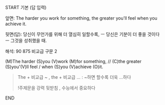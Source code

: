 START
기본 (답 입력)

앞면:
The harder you work for something, the greater you'll feel when you achieve it.


뒷면(답):
당신이 무언가를 위해 더 열심히 일할수록, ㅡ 당신은 기분이 더 좋을 것이다 ㅡ 그것을 성취했을 때.


해석:
90 875 비교급 구문 2

(M)The harder (S)you (V)work (M)for something, // (C)the greater (S)you'(V)ll feel / when (S)you (V)achieve (O)it.

> The + 비교급 ~ , the + 비교급 ... : ~하면 할수록 더욱 ...하다
> 
> !주제문을 강력 뒷받침 , 수능에서 중요하다 
<!--ID: 1696733207463-->
END